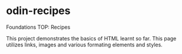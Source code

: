 # odin-recipes
Foundations TOP: Recipes

This project demonstrates the basics of HTML learnt so far. This page utilizes links, images and various formating elements and styles.
